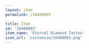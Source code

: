 ```yaml
---
layout: item
permalink: /10400093

title: Item
id: '10400093'
item_name: 'Eternal Diamond Tattoo'
icon_url: 'customize/10400093.png'
---
```


